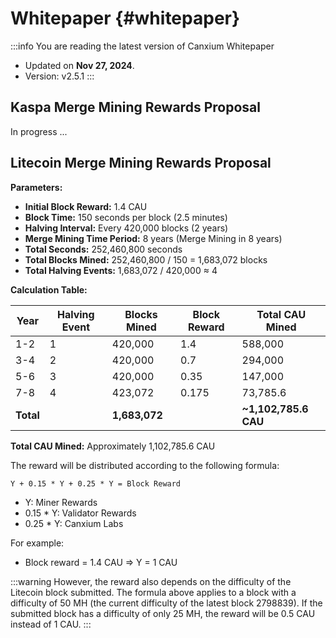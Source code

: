 # Whitepaper {#whitepaper}

:::info You are reading the latest version of Canxium Whitepaper

- Updated on **Nov 27, 2024**.
- Version: v2.5.1
  :::


## Kaspa Merge Mining Rewards Proposal

In progress ...

## Litecoin Merge Mining Rewards Proposal

**Parameters:**

* **Initial Block Reward:** 1.4 CAU
* **Block Time:** 150 seconds per block (2.5 minutes)
* **Halving Interval:** Every 420,000 blocks (2 years)
* **Merge Mining Time Period:** 8 years (Merge Mining in 8 years)
* **Total Seconds:** 252,460,800 seconds
* **Total Blocks Mined:** 252,460,800 / 150 = 1,683,072 blocks
* **Total Halving Events:** 1,683,072 / 420,000 ≈ 4

**Calculation Table:**

| Year | Halving Event | Blocks Mined | Block Reward | Total CAU Mined |
|---|---|---|---|---|
| 1-2 | 1 | 420,000 | 1.4 | 588,000 |
| 3-4 | 2 | 420,000 | 0.7 | 294,000 |
| 5-6 | 3 | 420,000 | 0.35 | 147,000 |
| 7-8 | 4 | 423,072 | 0.175 | 73,785.6 |
| **Total** |  | **1,683,072** |  | **~1,102,785.6 CAU** |

**Total CAU Mined:** Approximately 1,102,785.6 CAU

The reward will be distributed according to the following formula:
```
Y + 0.15 * Y + 0.25 * Y = Block Reward
```

- Y: Miner Rewards
- 0.15 * Y: Validator Rewards
- 0.25 * Y: Canxium Labs

For example:
- Block reward = 1.4 CAU => Y = 1 CAU

:::warning
However, the reward also depends on the difficulty of the Litecoin block submitted. The formula above applies to a block with a difficulty of 50 MH (the current difficulty of the latest block 2798839). If the submitted block has a difficulty of only 25 MH, the reward will be 0.5 CAU instead of 1 CAU.
:::